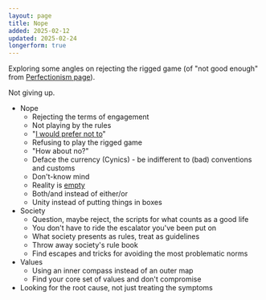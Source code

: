 ```yaml
---
layout: page
title: Nope
added: 2025-02-12
updated: 2025-02-24
longerform: true
---
```


Exploring some angles on rejecting the rigged game (of "not good enough" from [Perfectionism page](/thinking/perfectionism)).

Not giving up.

- Nope
    - Rejecting the terms of engagement
    - Not playing by the rules
    - "[I would prefer not to](https://en.wikipedia.org/wiki/Bartleby,_the_Scrivener)"
    - Refusing to play the rigged game
    - "How about no?"
    - Deface the currency (Cynics) - be indifferent to (bad) conventions and customs
    - Don't-know mind
    - Reality is [empty](/thinking/empty/)
    - Both/and instead of either/or
    - Unity instead of putting things in boxes
- Society
    - Question, maybe reject, the scripts for what counts as a good life
    - You don't have to ride the escalator you've been put on
    - What society presents as rules, treat as guidelines
    - Throw away society's rule book
    - Find escapes and tricks for avoiding the most problematic norms
- Values    
    - Using an inner compass instead of an outer map
    - Find your core set of values and don't compromise
- Looking for the root cause, not just treating the symptoms